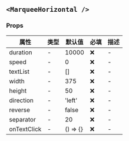## `<MarqueeHorizontal />`

### Props

| 属性        | 类型 | 默认值   | 必填 | 描述 |
| ----------- | ---- | -------- | ---- | ---- |
| duration    | -    | 10000    | ❌   | -    |
| speed       | -    | 0        | ❌   | -    |
| textList    | -    | []       | ❌   | -    |
| width       | -    | 375      | ❌   | -    |
| height      | -    | 50       | ❌   | -    |
| direction   | -    | 'left'   | ❌   | -    |
| reverse     | -    | false    | ❌   | -    |
| separator   | -    | 20       | ❌   | -    |
| onTextClick | -    | () => {} | ❌   | -    |

